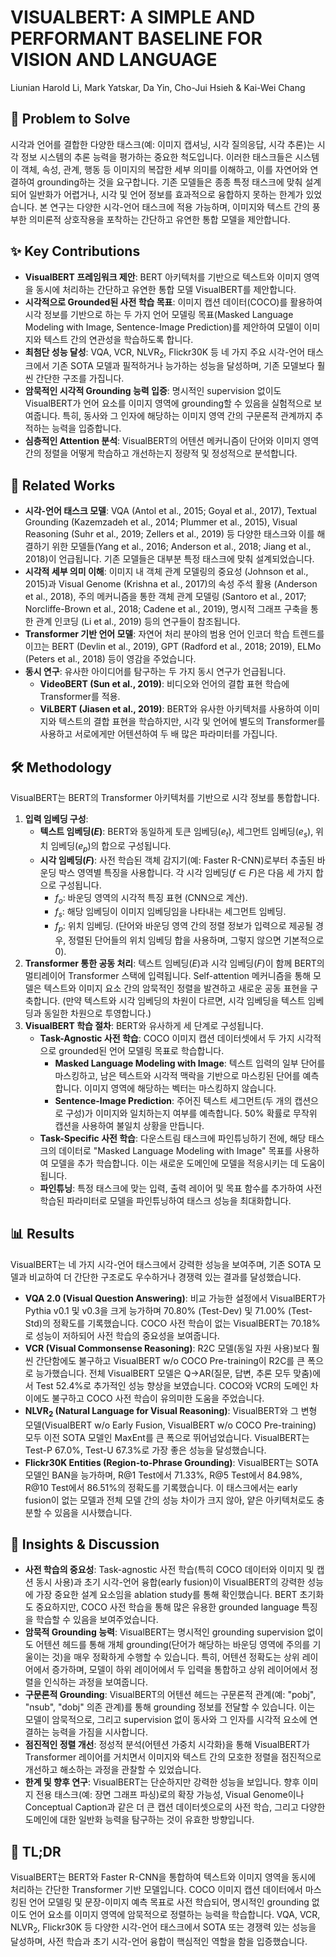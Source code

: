 # VISUALBERT: A SIMPLE AND PERFORMANT BASELINE FOR VISION AND LANGUAGE
Liunian Harold Li, Mark Yatskar, Da Yin, Cho-Jui Hsieh & Kai-Wei Chang

## 🧩 Problem to Solve
시각과 언어를 결합한 다양한 태스크(예: 이미지 캡셔닝, 시각 질의응답, 시각 추론)는 시각 정보 시스템의 추론 능력을 평가하는 중요한 척도입니다. 이러한 태스크들은 시스템이 객체, 속성, 관계, 행동 등 이미지의 복잡한 세부 의미를 이해하고, 이를 자연어와 연결하여 grounding하는 것을 요구합니다. 기존 모델들은 종종 특정 태스크에 맞춰 설계되어 일반화가 어렵거나, 시각 및 언어 정보를 효과적으로 융합하지 못하는 한계가 있었습니다. 본 연구는 다양한 시각-언어 태스크에 적용 가능하며, 이미지와 텍스트 간의 풍부한 의미론적 상호작용을 포착하는 간단하고 유연한 통합 모델을 제안합니다.

## ✨ Key Contributions
*   **VisualBERT 프레임워크 제안**: BERT 아키텍처를 기반으로 텍스트와 이미지 영역을 동시에 처리하는 간단하고 유연한 통합 모델 VisualBERT를 제안합니다.
*   **시각적으로 Grounded된 사전 학습 목표**: 이미지 캡션 데이터(COCO)를 활용하여 시각 정보를 기반으로 하는 두 가지 언어 모델링 목표(Masked Language Modeling with Image, Sentence-Image Prediction)를 제안하여 모델이 이미지와 텍스트 간의 연관성을 학습하도록 합니다.
*   **최첨단 성능 달성**: VQA, VCR, NLVR$_{2}$, Flickr30K 등 네 가지 주요 시각-언어 태스크에서 기존 SOTA 모델과 필적하거나 능가하는 성능을 달성하며, 기존 모델보다 훨씬 간단한 구조를 가집니다.
*   **암묵적인 시각적 Grounding 능력 입증**: 명시적인 supervision 없이도 VisualBERT가 언어 요소를 이미지 영역에 grounding할 수 있음을 실험적으로 보여줍니다. 특히, 동사와 그 인자에 해당하는 이미지 영역 간의 구문론적 관계까지 추적하는 능력을 입증합니다.
*   **심층적인 Attention 분석**: VisualBERT의 어텐션 메커니즘이 단어와 이미지 영역 간의 정렬을 어떻게 학습하고 개선하는지 정량적 및 정성적으로 분석합니다.

## 📎 Related Works
*   **시각-언어 태스크 모델**: VQA (Antol et al., 2015; Goyal et al., 2017), Textual Grounding (Kazemzadeh et al., 2014; Plummer et al., 2015), Visual Reasoning (Suhr et al., 2019; Zellers et al., 2019) 등 다양한 태스크와 이를 해결하기 위한 모델들(Yang et al., 2016; Anderson et al., 2018; Jiang et al., 2018)이 언급됩니다. 기존 모델들은 대부분 특정 태스크에 맞춰 설계되었습니다.
*   **시각적 세부 의미 이해**: 이미지 내 객체 관계 모델링의 중요성 (Johnson et al., 2015)과 Visual Genome (Krishna et al., 2017)의 속성 주석 활용 (Anderson et al., 2018), 주의 메커니즘을 통한 객체 관계 모델링 (Santoro et al., 2017; Norcliffe-Brown et al., 2018; Cadene et al., 2019), 명시적 그래프 구축을 통한 관계 인코딩 (Li et al., 2019) 등의 연구들이 참조됩니다.
*   **Transformer 기반 언어 모델**: 자연어 처리 분야의 범용 언어 인코더 학습 트렌드를 이끄는 BERT (Devlin et al., 2019), GPT (Radford et al., 2018; 2019), ELMo (Peters et al., 2018) 등이 영감을 주었습니다.
*   **동시 연구**: 유사한 아이디어를 탐구하는 두 가지 동시 연구가 언급됩니다.
    *   **VideoBERT (Sun et al., 2019)**: 비디오와 언어의 결합 표현 학습에 Transformer를 적용.
    *   **ViLBERT (Jiasen et al., 2019)**: BERT와 유사한 아키텍처를 사용하여 이미지와 텍스트의 결합 표현을 학습하지만, 시각 및 언어에 별도의 Transformer를 사용하고 서로에게만 어텐션하여 두 배 많은 파라미터를 가집니다.

## 🛠️ Methodology
VisualBERT는 BERT의 Transformer 아키텍처를 기반으로 시각 정보를 통합합니다.
1.  **입력 임베딩 구성**:
    *   **텍스트 임베딩($E$)**: BERT와 동일하게 토큰 임베딩($e_t$), 세그먼트 임베딩($e_s$), 위치 임베딩($e_p$)의 합으로 구성됩니다.
    *   **시각 임베딩($F$)**: 사전 학습된 객체 감지기(예: Faster R-CNN)로부터 추출된 바운딩 박스 영역별 특징을 사용합니다. 각 시각 임베딩($f \in F$)은 다음 세 가지 합으로 구성됩니다.
        *   $f_o$: 바운딩 영역의 시각적 특징 표현 (CNN으로 계산).
        *   $f_s$: 해당 임베딩이 이미지 임베딩임을 나타내는 세그먼트 임베딩.
        *   $f_p$: 위치 임베딩. (단어와 바운딩 영역 간의 정렬 정보가 입력으로 제공될 경우, 정렬된 단어들의 위치 임베딩 합을 사용하며, 그렇지 않으면 기본적으로 0).
2.  **Transformer 통한 공동 처리**: 텍스트 임베딩($E$)과 시각 임베딩($F$)이 함께 BERT의 멀티레이어 Transformer 스택에 입력됩니다. Self-attention 메커니즘을 통해 모델은 텍스트와 이미지 요소 간의 암묵적인 정렬을 발견하고 새로운 공동 표현을 구축합니다. (만약 텍스트와 시각 임베딩의 차원이 다르면, 시각 임베딩을 텍스트 임베딩과 동일한 차원으로 투영합니다.)
3.  **VisualBERT 학습 절차**: BERT와 유사하게 세 단계로 구성됩니다.
    *   **Task-Agnostic 사전 학습**: COCO 이미지 캡션 데이터셋에서 두 가지 시각적으로 grounded된 언어 모델링 목표로 학습합니다.
        *   **Masked Language Modeling with Image**: 텍스트 입력의 일부 단어를 마스킹하고, 남은 텍스트와 시각적 맥락을 기반으로 마스킹된 단어를 예측합니다. 이미지 영역에 해당하는 벡터는 마스킹하지 않습니다.
        *   **Sentence-Image Prediction**: 주어진 텍스트 세그먼트(두 개의 캡션으로 구성)가 이미지와 일치하는지 여부를 예측합니다. 50% 확률로 무작위 캡션을 사용하여 불일치 상황을 만듭니다.
    *   **Task-Specific 사전 학습**: 다운스트림 태스크에 파인튜닝하기 전에, 해당 태스크의 데이터로 "Masked Language Modeling with Image" 목표를 사용하여 모델을 추가 학습합니다. 이는 새로운 도메인에 모델을 적응시키는 데 도움이 됩니다.
    *   **파인튜닝**: 특정 태스크에 맞는 입력, 출력 레이어 및 목표 함수를 추가하여 사전 학습된 파라미터로 모델을 파인튜닝하여 태스크 성능을 최대화합니다.

## 📊 Results
VisualBERT는 네 가지 시각-언어 태스크에서 강력한 성능을 보여주며, 기존 SOTA 모델과 비교하여 더 간단한 구조로도 우수하거나 경쟁력 있는 결과를 달성했습니다.
*   **VQA 2.0 (Visual Question Answering)**: 비교 가능한 설정에서 VisualBERT가 Pythia v0.1 및 v0.3을 크게 능가하며 70.80% (Test-Dev) 및 71.00% (Test-Std)의 정확도를 기록했습니다. COCO 사전 학습이 없는 VisualBERT는 70.18%로 성능이 저하되어 사전 학습의 중요성을 보여줍니다.
*   **VCR (Visual Commonsense Reasoning)**: R2C 모델(동일 자원 사용)보다 훨씬 간단함에도 불구하고 VisualBERT w/o COCO Pre-training이 R2C를 큰 폭으로 능가했습니다. 전체 VisualBERT 모델은 Q→AR(질문, 답변, 추론 모두 맞춤)에서 Test 52.4%로 추가적인 성능 향상을 보였습니다. COCO와 VCR의 도메인 차이에도 불구하고 COCO 사전 학습이 유의미한 도움을 주었습니다.
*   **NLVR$_{2}$ (Natural Language for Visual Reasoning)**: VisualBERT와 그 변형 모델(VisualBERT w/o Early Fusion, VisualBERT w/o COCO Pre-training) 모두 이전 SOTA 모델인 MaxEnt를 큰 폭으로 뛰어넘었습니다. VisualBERT는 Test-P 67.0%, Test-U 67.3%로 가장 좋은 성능을 달성했습니다.
*   **Flickr30K Entities (Region-to-Phrase Grounding)**: VisualBERT는 SOTA 모델인 BAN을 능가하며, R@1 Test에서 71.33%, R@5 Test에서 84.98%, R@10 Test에서 86.51%의 정확도를 기록했습니다. 이 태스크에서는 early fusion이 없는 모델과 전체 모델 간의 성능 차이가 크지 않아, 얕은 아키텍처로도 충분할 수 있음을 시사했습니다.

## 🧠 Insights & Discussion
*   **사전 학습의 중요성**: Task-agnostic 사전 학습(특히 COCO 데이터와 이미지 및 캡션 동시 사용)과 초기 시각-언어 융합(early fusion)이 VisualBERT의 강력한 성능에 가장 중요한 설계 요소임을 ablation study를 통해 확인했습니다. BERT 초기화도 중요하지만, COCO 사전 학습을 통해 많은 유용한 grounded language 특징을 학습할 수 있음을 보여주었습니다.
*   **암묵적 Grounding 능력**: VisualBERT는 명시적인 grounding supervision 없이도 어텐션 헤드를 통해 개체 grounding(단어가 해당하는 바운딩 영역에 주의를 기울이는 것)을 매우 정확하게 수행할 수 있습니다. 특히, 어텐션 정확도는 상위 레이어에서 증가하며, 모델이 하위 레이어에서 두 입력을 통합하고 상위 레이어에서 정렬을 인식하는 과정을 보여줍니다.
*   **구문론적 Grounding**: VisualBERT의 어텐션 헤드는 구문론적 관계(예: "pobj", "nsub", "dobj" 의존 관계)를 통해 grounding 정보를 전달할 수 있습니다. 이는 모델이 암묵적으로, 그리고 supervision 없이 동사와 그 인자를 시각적 요소에 연결하는 능력을 가짐을 시사합니다.
*   **점진적인 정렬 개선**: 정성적 분석(어텐션 가중치 시각화)을 통해 VisualBERT가 Transformer 레이어를 거치면서 이미지와 텍스트 간의 모호한 정렬을 점진적으로 개선하고 해소하는 과정을 관찰할 수 있었습니다.
*   **한계 및 향후 연구**: VisualBERT는 단순하지만 강력한 성능을 보입니다. 향후 이미지 전용 태스크(예: 장면 그래프 파싱)로의 확장 가능성, Visual Genome이나 Conceptual Caption과 같은 더 큰 캡션 데이터셋으로의 사전 학습, 그리고 다양한 도메인에 대한 일반화 능력을 탐구하는 것이 유효한 방향입니다.

## 📌 TL;DR
VisualBERT는 BERT와 Faster R-CNN을 통합하여 텍스트와 이미지 영역을 동시에 처리하는 간단한 Transformer 기반 모델입니다. COCO 이미지 캡션 데이터에서 마스킹된 언어 모델링 및 문장-이미지 예측 목표로 사전 학습되어, 명시적인 grounding 없이도 언어 요소를 이미지 영역에 암묵적으로 정렬하는 능력을 학습합니다. VQA, VCR, NLVR$_{2}$, Flickr30K 등 다양한 시각-언어 태스크에서 SOTA 또는 경쟁력 있는 성능을 달성하며, 사전 학습과 초기 시각-언어 융합이 핵심적인 역할을 함을 입증했습니다.